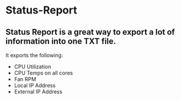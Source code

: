 # Status-Report

## Status Report is a great way to export a lot of information into one TXT file.
It exports the following:
* CPU Utilization
* CPU Temps on all cores
* Fan RPM
* Local IP Address
* External IP Address
